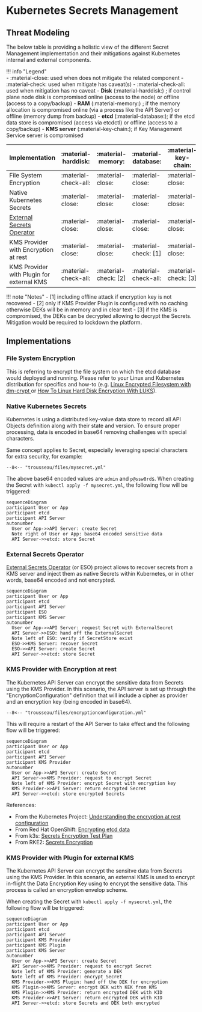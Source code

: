 # Kubernetes Secrets Management

## Threat Modeling 

The below table is providing a holistic view of the different Secret Management implementation and their mitigations against Kubernetes internal and external components.

!!! info "Legend"  
    - :material-close: used when does not mitigate the related component
    - :material-check: used when mitigate has caveat(s)
    - :material-check-all: used when mitigation has no caveat
    - **Disk** (:material-harddisk:) ; if control plane node disk is compromised online (access to the node) or offline (access to a copy/backup)
    - **RAM** (:material-memory:) ; if the memory allocation is compromised online (via a process like the API Server) or offline (memory dump from backup)
    - **etcd** (:material-database:); if the etcd data store is compromised (access via etcdctl) or offline (access to a copy/backup)
    - **KMS server** (:material-key-chain:); if Key Management Service server is compromised 
                                          
| Implementation | :material-harddisk: | :material-memory: | :material-database: | :material-key-chain: |
|--------------------------------------------|------|-----|------|------------| 
| File System Encryption                     | :material-check-all: | :material-close: | :material-close: | :material-close: |
| Native Kubernetes Secrets                  | :material-close: | :material-close: | :material-close: | :material-close: |
| [External Secrets Operator](https://external-secrets.io/) | :material-close: | :material-close: | :material-close: | :material-close: |
| KMS Provider with Encryption at rest       | :material-close: | :material-close: | :material-check: [1] | :material-close: |
| KMS Provider with Plugin for external KMS  | :material-check-all: | :material-check: [2] | :material-check-all: | :material-check: [3] |

!!! note "Notes"
    - [1] including offline attack if encryption key is not recovered 
    - [2] only if KMS Provider Plugin is configured with no caching otherwise DEKs will be in memory and in clear text
    - [3] if the KMS is compromised, the DEKs can be decrypted allowing to decrypt the Secrets. Mitigation would be required to lockdown the platform.


## Implementations

### File System Encryption

This is referring to encrypt the file system on which the etcd database would deployed and running. Please refer to your Linux and Kubernetes distribution for specifics and how-to (e.g. [Linux Encrypted Filesystem with dm-crypt
](https://wiki.centos.org/HowTos/EncryptedFilesystem) or [How To Linux Hard Disk Encryption With LUKS](https://www.cyberciti.biz/security/howto-linux-hard-disk-encryption-with-luks-cryptsetup-command/)).

### Native Kubernetes Secrets

Kubernetes is using a distributed key-value data store to record all API Objects definition along with their state and version. To ensure proper processing, data is encoded in base64 removing challenges with special characters.  

Same concept applies to Secret, especially leveraging special characters for extra security, for example:

``` title="mysecret.yml"
--8<-- "trousseau/files/mysecret.yml"
```

The above base64 encoded values are ```admin``` and ```p@ssw0rd$```. When creating the Secret with ```kubectl apply -f mysecret.yml```, the following flow will be triggered: 

```mermaid
sequenceDiagram
participant User or App
participant etcd
participant API Server
autonumber
  User or App->>API Server: create Secret
  Note right of User or App: base64 encoded sensitive data
  API Server->>etcd: store Secret
```

### External Secrets Operator

[External Secrets Operator](https://external-secrets.io/) (or ESO) project allows to recover secrets from a KMS server and inject them as native Secrets within Kubernetes, or in other words, base64 encoded and not encrypted.

```mermaid
sequenceDiagram
participant User or App
participant etcd
participant API Server
participant ESO
participant KMS Server
autonumber
  User or App->>API Server: request Secret with ExternalSecret
  API Server->>ESO: hand off the ExternalSecret 
  Note left of ESO: verify if SecretStore exist 
  ESO->>KMS Server: recover Secret
  ESO->>API Server: create Secret
  API Server->>etcd: store Secret
```

### KMS Provider with Encryption at rest

The Kubernetes API Server can encrypt the sensitive data from Secrets using the KMS Provider. In this scenario, the API server is set up through the "EncryptionConfiguration" definition that will include a cipher as provider and an encryption key (being encoded in base64). 

``` title="encryptionconfiguration.yml"
--8<-- "trousseau/files/encryptionconfiguration.yml"
```

This will require a restart of the API Server to take effect and the following flow will be triggered:

```mermaid
sequenceDiagram
participant User or App
participant etcd
participant API Server
participant KMS Provider
autonumber
  User or App->>API Server: create Secret
  API Server->>KMS Provider: request to encrypt Secret
  Note left of KMS Provider: encrypt Secret with encryption key
  KMS Provider->>API Server: return encrypted Secret
  API Server->>etcd: store encrypted Secrets 
```


References:

- From the Kubernetes Project: [Understanding the encryption at rest configuration](https://kubernetes.io/docs/tasks/administer-cluster/encrypt-data/#understanding-the-encryption-at-rest-configuration)
- From Red Hat OpenShift: [Encrypting etcd data](https://docs.openshift.com/container-platform/4.11/security/encrypting-etcd.html)
- From k3s: [Secrets Encryption Test Plan](https://github.com/k3s-io/k3s/wiki/Secrets-Encryption-Test-Plan)
- From RKE2: [Secrets Encryption](https://docs.rke2.io/security/secrets_encryption/) 

### KMS Provider with Plugin for external KMS

The Kubernetes API Server can encrypt the sensitve data from Secrets using the KMS Provider. In this scenario, an external KMS is used to encrypt in-flight the Data Encryption Key using to encrypt the sensitive data. This process is called an encryption envelop scheme.   

When creating the Secret with ```kubectl apply -f mysecret.yml```, the following flow will be triggered: 

```mermaid
sequenceDiagram
participant User or App
participant etcd
participant API Server
participant KMS Provider
participant KMS Plugin
participant KMS Server
autonumber
  User or App->>API Server: create Secret
  API Server->>KMS Provider: request to encrypt Secret
  Note left of KMS Provider: generate a DEK
  Note left of KMS Provider: encrypt Secret
  KMS Provider->>KMS Plugin: hand off the DEK for encryption
  KMS Plugin->>KMS Server: encrypt DEK with KEK from KMS
  KMS Plugin->>KMS Provider: return encrypted DEK with KID
  KMS Provider->>API Server: return encrypted DEK with KID
  API Server->>etcd: store Secrets and DEK both encrypted
```
